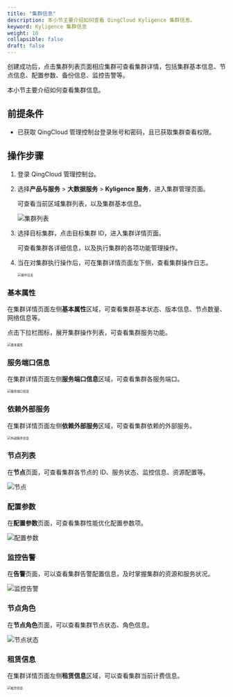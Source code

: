 ```yaml
---
title: "集群信息"
description: 本小节主要介绍如何查看 QingCloud Kyligence 集群信息。 
keyword: Kyligence 集群信息
weight: 10
collapsible: false
draft: false
---
```




创建成功后，点击集群列表页面相应集群可查看集群详情，包括集群基本信息、节点信息、配置参数、备份信息、监控告警等。

本小节主要介绍如何查看集群信息。

## 前提条件

- 已获取 QingCloud 管理控制台登录账号和密码，且已获取集群查看权限。

## 操作步骤

1. 登录 QingCloud 管理控制台。
2. 选择**产品与服务** > **大数据服务** > **Kyligence 服务**，进入集群管理页面。

   可查看当前区域集群列表，以及集群基本信息。

    <img src="../../_images/cluster_list.png" alt="集群列表" style="zoom:100%;" />

3. 选择目标集群，点击目标集群 ID，进入集群详情页面。

    可查看集群各详细信息，以及执行集群的各项功能管理操作。

4. 当在对集群执行操作后，可在集群详情页面左下侧，查看集群操作日志。

   <img src="../../_images/operate_log.png" alt="操作日志" style="zoom:50%;" />

### 基本属性

在集群详情页面左侧**基本属性**区域，可查看集群基本状态、版本信息、节点数量、网络信息等。

点击下拉栏图标，展开集群操作列表，可查看集群服务功能。

<img src="../../_images/basic_info.png" alt="基本属性" style="zoom:50%;" />

### 服务端口信息

在集群详情页面左侧**服务端口信息**区域，可查看集群各服务端口。

<img src="../../_images/port_info.png" alt="服务端口信息" style="zoom:50%;" />

### 依赖外部服务

在集群详情页面左侧**依赖外部服务**区域，可查看集群依赖的外部服务。

<img src="../../_images/external_service_info.png" alt="外部服务信息" style="zoom:50%;" />

### 节点列表

在**节点**页面，可查看集群各节点的 ID、服务状态、监控信息、资源配置等。

<img src="../../_images/check_node.png" alt="节点" style="zoom:100%;" />

### 配置参数

在**配置参数**页面，可查看集群性能优化配置参数项。

![配置参数](../../_images/config_list.png)

### 监控告警

在**告警**页面，可以查看集群告警配置信息，及时掌握集群的资源和服务状况。

![监控告警](../../_images/alarm_list.png)

### 节点角色

在**节点角色**页面，可以查看集群节点状态、角色信息。

![节点状态](../../_images/display_nodeinfo.png)

### 租赁信息

在集群详情页面左侧**租赁信息**区域，可以查看集群当前计费信息。

<img src="../../_images/payment_info.png" alt="租赁信息" style="zoom:50%;" />
